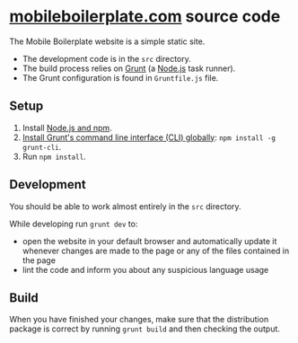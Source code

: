 # [mobileboilerplate.com](http://mobileboilerplate.com/) source code

The Mobile Boilerplate website is a simple static site.

* The development code is in the `src` directory.
* The build process relies on [Grunt](http://gruntjs.com) (a
  [Node.js](http://nodejs.org) task runner).
* The Grunt configuration is found in `Gruntfile.js` file.

## Setup

1. Install [Node.js and npm](http://nodejs.org/download/).
2. [Install Grunt's command line interface (CLI)
   globally](http://gruntjs.com/getting-started#installing-the-cli):
   `npm install -g grunt-cli`.
3. Run `npm install`.

## Development

You should be able to work almost entirely in the `src` directory.

While developing run `grunt dev` to:

* open the website in your default browser and automatically update it whenever
  changes are made to the page or any of the files contained in the page
* lint the code and inform you about any suspicious language usage

## Build

When you have finished your changes, make sure that the distribution package
is correct by running `grunt build` and then checking the output.
